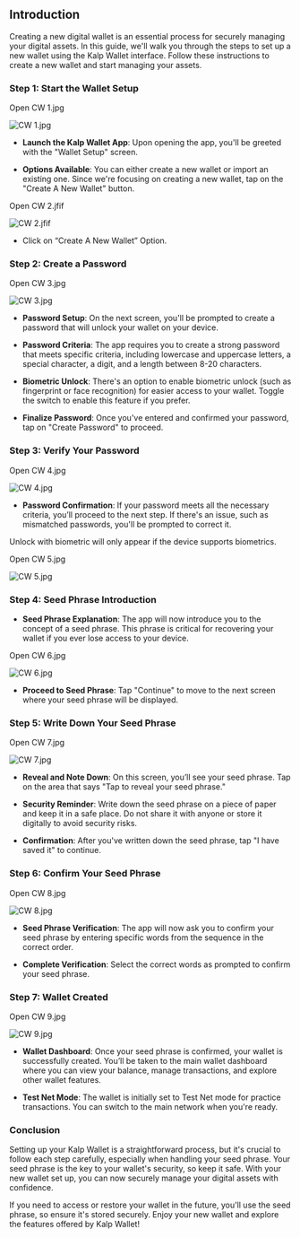 ## Introduction

Creating a new digital wallet is an essential process for securely managing your digital assets. In this guide, we'll walk you through the steps to set up a new wallet using the Kalp Wallet interface. Follow these instructions to create a new wallet and start managing your assets.

### Step 1: Start the Wallet Setup

Open CW 1.jpg

![CW 1.jpg](https://docs-images-kalp-studio.s3.ap-south-1.amazonaws.com/Kalp+Wallet+Mobile/1.+How+to+create+a+new+wallet/CW+1.jpg)

-   **Launch the Kalp Wallet App**: Upon opening the app, you'll be greeted with the "Wallet Setup" screen.
    
-   **Options Available**: You can either create a new wallet or import an existing one. Since we're focusing on creating a new wallet, tap on the "Create A New Wallet" button.
    

Open CW 2.jfif

![CW 2.jfif](https://docs-images-kalp-studio.s3.ap-south-1.amazonaws.com/Kalp+Wallet+Mobile/1.+How+to+create+a+new+wallet/CW+2.jpg)

-   Click on “Create A New Wallet” Option.
    

### Step 2: Create a Password

Open CW 3.jpg

![CW 3.jpg](https://docs-images-kalp-studio.s3.ap-south-1.amazonaws.com/Kalp+Wallet+Mobile/1.+How+to+create+a+new+wallet/CW+3.jpg)

-   **Password Setup**: On the next screen, you'll be prompted to create a password that will unlock your wallet on your device.
    
-   **Password Criteria**: The app requires you to create a strong password that meets specific criteria, including lowercase and uppercase letters, a special character, a digit, and a length between 8-20 characters.
    
-   **Biometric Unlock**: There's an option to enable biometric unlock (such as fingerprint or face recognition) for easier access to your wallet. Toggle the switch to enable this feature if you prefer.
    
-   **Finalize Password**: Once you've entered and confirmed your password, tap on "Create Password" to proceed.
    

### Step 3: Verify Your Password

Open CW 4.jpg

![CW 4.jpg](https://docs-images-kalp-studio.s3.ap-south-1.amazonaws.com/Kalp+Wallet+Mobile/1.+How+to+create+a+new+wallet/CW+4.jpg)

-   **Password Confirmation**: If your password meets all the necessary criteria, you’ll proceed to the next step. If there's an issue, such as mismatched passwords, you'll be prompted to correct it.
    

Unlock with biometric will only appear if the device supports biometrics.

Open CW 5.jpg

![CW 5.jpg](https://docs-images-kalp-studio.s3.ap-south-1.amazonaws.com/Kalp+Wallet+Mobile/1.+How+to+create+a+new+wallet/CW+5.jpg)

### Step 4: Seed Phrase Introduction

-   **Seed Phrase Explanation**: The app will now introduce you to the concept of a seed phrase. This phrase is critical for recovering your wallet if you ever lose access to your device.
    

Open CW 6.jpg

![CW 6.jpg](https://docs-images-kalp-studio.s3.ap-south-1.amazonaws.com/Kalp+Wallet+Mobile/1.+How+to+create+a+new+wallet/CW+6.jpg)

-   **Proceed to Seed Phrase**: Tap "Continue" to move to the next screen where your seed phrase will be displayed.
    

### Step 5: Write Down Your Seed Phrase

Open CW 7.jpg

![CW 7.jpg](https://docs-images-kalp-studio.s3.ap-south-1.amazonaws.com/Kalp+Wallet+Mobile/1.+How+to+create+a+new+wallet/CW+7.jpg)

-   **Reveal and Note Down**: On this screen, you’ll see your seed phrase. Tap on the area that says "Tap to reveal your seed phrase."
    
-   **Security Reminder**: Write down the seed phrase on a piece of paper and keep it in a safe place. Do not share it with anyone or store it digitally to avoid security risks.
    
-   **Confirmation**: After you've written down the seed phrase, tap "I have saved it" to continue.
    

### Step 6: Confirm Your Seed Phrase

Open CW 8.jpg

![CW 8.jpg](https://docs-images-kalp-studio.s3.ap-south-1.amazonaws.com/Kalp+Wallet+Mobile/1.+How+to+create+a+new+wallet/CW+8.jpg)

-   **Seed Phrase Verification**: The app will now ask you to confirm your seed phrase by entering specific words from the sequence in the correct order.
    
-   **Complete Verification**: Select the correct words as prompted to confirm your seed phrase.
    

### Step 7: Wallet Created

Open CW 9.jpg

![CW 9.jpg](https://docs-images-kalp-studio.s3.ap-south-1.amazonaws.com/Kalp+Wallet+Mobile/1.+How+to+create+a+new+wallet/CW+9.jpg)

-   **Wallet Dashboard**: Once your seed phrase is confirmed, your wallet is successfully created. You’ll be taken to the main wallet dashboard where you can view your balance, manage transactions, and explore other wallet features.
    
-   **Test Net Mode**: The wallet is initially set to Test Net mode for practice transactions. You can switch to the main network when you're ready.
    

### Conclusion

Setting up your Kalp Wallet is a straightforward process, but it's crucial to follow each step carefully, especially when handling your seed phrase. Your seed phrase is the key to your wallet's security, so keep it safe. With your new wallet set up, you can now securely manage your digital assets with confidence.

If you need to access or restore your wallet in the future, you'll use the seed phrase, so ensure it's stored securely. Enjoy your new wallet and explore the features offered by Kalp Wallet!